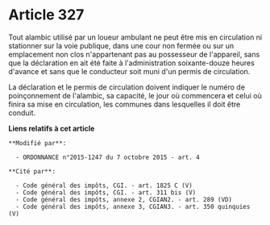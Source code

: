 # Article 327

Tout alambic utilisé par un loueur ambulant ne peut être mis en circulation ni stationner sur la voie publique, dans une cour
non fermée ou sur un emplacement non clos n'appartenant pas au possesseur de l'appareil, sans que la déclaration en ait été
faite à l'administration soixante-douze heures d'avance et sans que le conducteur soit muni d'un permis de circulation. 

La déclaration et le permis de circulation doivent indiquer le numéro de poinçonnement de l'alambic, sa capacité, le jour où
commencera et celui où finira sa mise en circulation, les communes dans lesquelles il doit être conduit.

**Liens relatifs à cet article**

	**Modifié par**:

	  - ORDONNANCE n°2015-1247 du 7 octobre 2015 - art. 4

	**Cité par**:

	  - Code général des impôts, CGI. - art. 1825 C (V)
	  - Code général des impôts, CGI. - art. 311 bis (V)
	  - Code général des impôts, annexe 2, CGIAN2. - art. 289 (VD)
	  - Code général des impôts, annexe 3, CGIAN3. - art. 350 quinquies (V)
